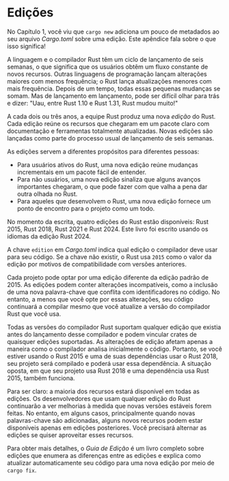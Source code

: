 # Edições

No Capítulo 1, você viu que `cargo new` adiciona um pouco de metadados ao seu arquivo *Cargo.toml* sobre uma edição. Este apêndice fala sobre o que isso significa!

A linguagem e o compilador Rust têm um ciclo de lançamento de seis semanas, o que significa que os usuários obtêm um fluxo constante de novos recursos. Outras linguagens de programação lançam alterações maiores com menos frequência; o Rust lança atualizações menores com mais frequência. Depois de um tempo, todas essas pequenas mudanças se somam. Mas de lançamento em lançamento, pode ser difícil olhar para trás e dizer: "Uau, entre Rust 1.10 e Rust 1.31, Rust mudou muito!"

A cada dois ou três anos, a equipe Rust produz uma nova *edição* do Rust. Cada edição reúne os recursos que chegaram em um pacote claro com documentação e ferramentas totalmente atualizadas. Novas edições são lançadas como parte do processo usual de lançamento de seis semanas.

As edições servem a diferentes propósitos para diferentes pessoas:

*   Para usuários ativos do Rust, uma nova edição reúne mudanças incrementais em um pacote fácil de entender.
*   Para não usuários, uma nova edição sinaliza que alguns avanços importantes chegaram, o que pode fazer com que valha a pena dar outra olhada no Rust.
*   Para aqueles que desenvolvem o Rust, uma nova edição fornece um ponto de encontro para o projeto como um todo.

No momento da escrita, quatro edições do Rust estão disponíveis: Rust 2015, Rust 2018, Rust 2021 e Rust 2024. Este livro foi escrito usando os idiomas da edição Rust 2024.

A chave `edition` em *Cargo.toml* indica qual edição o compilador deve usar para seu código. Se a chave não existir, o Rust usa `2015` como o valor da edição por motivos de compatibilidade com versões anteriores.

Cada projeto pode optar por uma edição diferente da edição padrão de 2015. As edições podem conter alterações incompatíveis, como a inclusão de uma nova palavra-chave que conflita com identificadores no código. No entanto, a menos que você opte por essas alterações, seu código continuará a compilar mesmo que você atualize a versão do compilador Rust que você usa.

Todas as versões do compilador Rust suportam qualquer edição que existia antes do lançamento desse compilador e podem vincular crates de quaisquer edições suportadas. As alterações de edição afetam apenas a maneira como o compilador analisa inicialmente o código. Portanto, se você estiver usando o Rust 2015 e uma de suas dependências usar o Rust 2018, seu projeto será compilado e poderá usar essa dependência. A situação oposta, em que seu projeto usa Rust 2018 e uma dependência usa Rust 2015, também funciona.

Para ser claro: a maioria dos recursos estará disponível em todas as edições. Os desenvolvedores que usam qualquer edição do Rust continuarão a ver melhorias à medida que novas versões estáveis forem feitas. No entanto, em alguns casos, principalmente quando novas palavras-chave são adicionadas, alguns novos recursos podem estar disponíveis apenas em edições posteriores. Você precisará alternar as edições se quiser aproveitar esses recursos.

Para obter mais detalhes, o *Guia de Edição* é um livro completo sobre edições que enumera as diferenças entre as edições e explica como atualizar automaticamente seu código para uma nova edição por meio de `cargo fix`.
